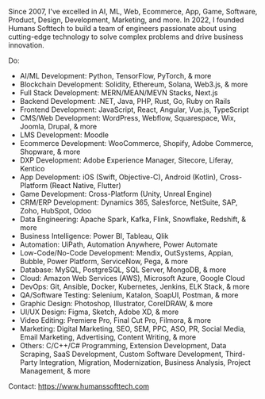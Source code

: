 Since 2007, I've excelled in AI, ML, Web, Ecommerce, App, Game, Software, Product, Design, Development, Marketing, and more. In 2022, I founded Humans Softtech to build a team of engineers passionate about using cutting-edge technology to solve complex problems and drive business innovation.

Do:

- AI/ML Development: Python, TensorFlow, PyTorch, & more
- Blockchain Development: Solidity, Ethereum, Solana, Web3.js, & more
- Full Stack Development: MERN/MEAN/MEVN Stacks, Next.js
- Backend Development: .NET, Java, PHP, Rust, Go, Ruby on Rails
- Frontend Development: JavaScript, React, Angular, Vue.js, TypeScript
- CMS/Web Development: WordPress, Webflow, Squarespace, Wix, Joomla, Drupal, & more
- LMS Development: Moodle
- Ecommerce Development: WooCommerce, Shopify, Adobe Commerce, Shopware, & more
- DXP Development: Adobe Experience Manager, Sitecore, Liferay, Kentico
- App Development: iOS (Swift, Objective-C), Android (Kotlin), Cross-Platform (React Native, Flutter)
- Game Development: Cross-Platform (Unity, Unreal Engine)
- CRM/ERP Development: Dynamics 365, Salesforce, NetSuite, SAP, Zoho, HubSpot, Odoo
- Data Engineering: Apache Spark, Kafka, Flink, Snowflake, Redshift, & more
- Business Intelligence: Power BI, Tableau, Qlik
- Automation: UiPath, Automation Anywhere, Power Automate
- Low-Code/No-Code Development: Mendix, OutSystems, Appian, Bubble, Power Platform, ServiceNow, Pega, & more
- Database: MySQL, PostgreSQL, SQL Server, MongoDB, & more
- Cloud: Amazon Web Services (AWS), Microsoft Azure, Google Cloud
- DevOps: Git, Ansible, Docker, Kubernetes, Jenkins, ELK Stack, & more
- QA/Software Testing: Selenium, Katalon, SoapUI, Postman, & more
- Graphic Design: Photoshop, Illustrator, CorelDRAW, & more
- UI/UX Design: Figma, Sketch, Adobe XD, & more
- Video Editing: Premiere Pro, Final Cut Pro, Filmora, & more
- Marketing: Digital Marketing, SEO, SEM, PPC, ASO, PR, Social Media, Email Marketing, Advertising, Content Writing, & more
- Others: C/C++/C# Programming, Extension Development, Data Scraping, SaaS Development, Custom Software Development, Third-Party Integration, Migration, Modernization, Business Analysis, Project Management, & more

Contact: https://www.humanssofttech.com
